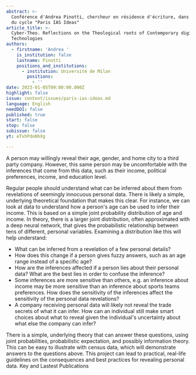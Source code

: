 ```yaml
---
abstract: >-
  Conférence d'Andrea Pinotti, chercheur en résidence d'écriture, dans le cadre
  du cycle "Paris IAS Ideas"
article_title: >-
  Cyber-Theo. Reflections on the Theological roots of Contemporary digital
  Technologies
authors:
  - firstname: 'Andrea '
    is_institution: false
    lastname: Pinotti
    positions_and_institutions:
      - institution: Université de Milan
        positions:
          - ''
date: 2023-01-05T09:00:00.000Z
highlight: false
issue: content/issues/paris-ias-ideas.md
language: English
needDOI: false
published: true
start: false
stop: false
subissue: false
yt: eTvhPdoNhXg

---
```

A person may willingly reveal their age, gender, and home city to a third party company. However, this same person may be uncomfortable with the inferences that come from this data, such as their income, political preferences, income, and education level.

Regular people should understand what can be inferred about them from revelations of seemingly innocuous personal data. There is likely a simple, underlying theoretical foundation that makes this clear. For instance, we can look at data to understand how a person's age can be used to infer their income. This is based on a simple joint probability distribution of age and income. In theory, there is a larger joint distribution, often approximated with a deep neural network, that gives the probabilistic relationship between tens of different, personal variables. Examining a distribution like this will help understand:

  - What can be inferred from a revelation of a few personal details?
  - How does this change if a person gives fuzzy answers, such as an age range instead of a specific age?
  - How are the inferences affected if a person lies about their personal data? What are the best lies in order to confuse the inference?
  - Some inferences are more sensitive than others, e.g. an inference about income may be more sensitive than an inference about sports teams preferences. How does the sensitivity of the inferences affect the sensitivity of the personal data revelations?
  - A company receiving personal data will likely not reveal the trade secrets of what it can infer. How can an individual still make smart choices about what to reveal given the individual's uncertainty about what else the company can infer?

There is a simple, underlying theory that can answer these questions, using joint probabilities, probabilistic expectation, and possibly information theory. This can be easy to illustrate with census data, which will demonstrate answers to the questions above. This project can lead to practical, real-life guidelines on the consequences and best practices for revealing personal data.
Key and Lastest Publications



<Youtube yt="eTvhPdoNhXg" caption="Cyber-Theo. Reflections on the Theological roots of Contemporary digital Technologies" start="false" stop="false"></Youtube>
